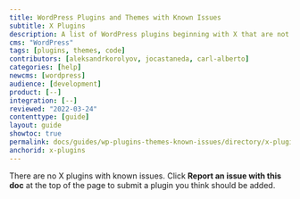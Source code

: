 ```yaml
---
title: WordPress Plugins and Themes with Known Issues
subtitle: X Plugins
description: A list of WordPress plugins beginning with X that are not supported and/or require workarounds.
cms: "WordPress"
tags: [plugins, themes, code]
contributors: [aleksandrkorolyov, jocastaneda, carl-alberto]
categories: [help]
newcms: [wordpress]
audience: [development]
product: [--]
integration: [--]
reviewed: "2022-03-24"
contenttype: [guide]
layout: guide
showtoc: true
permalink: docs/guides/wp-plugins-themes-known-issues/directory/x-plugins
anchorid: x-plugins
---
```


There are no X plugins with known issues. Click **Report an issue with this doc** at the top of the page to submit a plugin you think should be added.